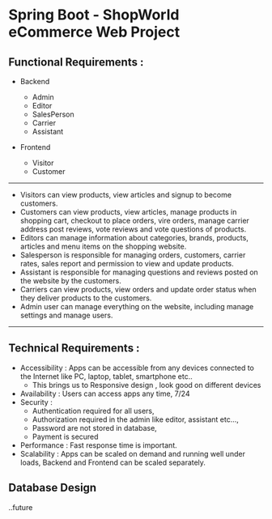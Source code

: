 # Spring Boot - ShopWorld eCommerce Web Project


## Functional Requirements : 

* Backend 
  * Admin 
  * Editor
  * SalesPerson
  * Carrier
  * Assistant
  
* Frontend
  * Visitor
  * Customer

<hr>

- Visitors can view products, view articles and signup to become customers.
- Customers can view products, view articles, manage products in shopping cart, checkout to place orders, vire orders, manage carrier address
post reviews, vote reviews and vote questions of products. 
- Editors can manage information about categories, brands, products, articles and menu items on the shopping website.
- Salesperson is responsible for managing orders, customers, carrier rates, sales report and permission to view and update products.
- Assistant is responsible for managing questions and reviews posted on the website by the customers.
- Carriers can view products, view orders and update order status when they deliver products to the customers.
- Admin user can manage everything on the website, including manage settings and manage users.

<hr>

## Technical Requirements :

* Accessibility : Apps can be accessible from any devices connected to the Internet like PC, laptop, tablet, smartphone etc..
  * This brings us to Responsive design , look good on different devices 
* Availability : Users can access apps any time, 7/24
* Security : 
  * Authentication required for all users, 
  * Authorization required in the admin like editor, assistant etc..., 
  * Password are not stored in database,
  * Payment is secured
* Performance : Fast response time is important.
* Scalability : Apps can be scaled on demand and running well under loads, Backend and Frontend can be scaled separately.

## Database Design 

..future